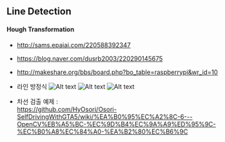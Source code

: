 ## Line Detection


#### Hough Transformation
- http://sams.epaiai.com/220588392347
- https://blog.naver.com/dusrb2003/220290145675
- http://makeshare.org/bbs/board.php?bo_table=raspberrypi&wr_id=10

- 라인 방정식
![Alt text](http://makeshare.org/data/editor/1602/cba7d75088069cd02a9535379e0eb2c0_1456722596_4368.gif)
![Alt text](http://makeshare.org/data/editor/1602/cba7d75088069cd02a9535379e0eb2c0_1456722635_9798.png)
![Alt text](http://makeshare.org/data/editor/1602/cba7d75088069cd02a9535379e0eb2c0_1456722650_8469.png)


- 차선 검출 예제 :  
https://github.com/HyOsori/Osori-SelfDrivingWithGTA5/wiki/%EA%B0%95%EC%A2%8C-6---OpenCV%EB%A5%BC-%EC%9D%B4%EC%9A%A9%ED%95%9C-%EC%B0%A8%EC%84%A0-%EA%B2%80%EC%B6%9C
